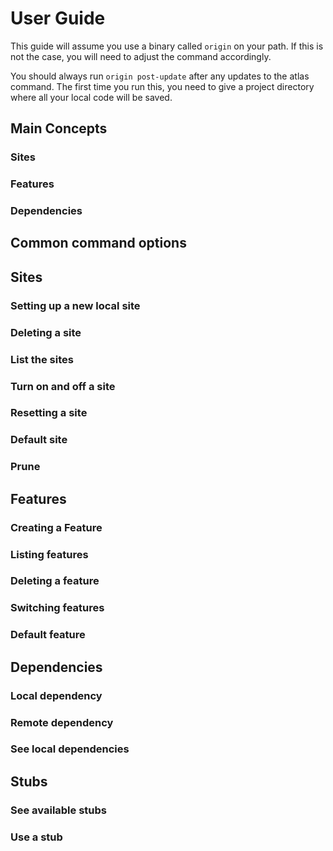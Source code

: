 # User Guide

This guide will assume you use a binary called `origin` on your path. If this is not the case, you will need to adjust the command
accordingly.

You should always run `origin post-update` after any updates to the atlas command. The first time you run this, you need to give a project directory where all your local code will be saved.

## Main Concepts

### Sites
### Features
### Dependencies

## Common command options

## Sites
### Setting up a new local site
### Deleting a site
### List the sites
### Turn on and off a site
### Resetting a site
### Default site
### Prune

## Features
### Creating a Feature
### Listing features
### Deleting a feature
### Switching features
### Default feature

## Dependencies
### Local dependency
### Remote dependency
### See local dependencies

## Stubs
### See available stubs
### Use a stub
